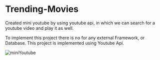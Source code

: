 # Trending-Movies
Created mini youtube by using youtube api, in which we can search for a youtube video and play it as well.

To implement this project there is no for any external Framework, or Database. 
This project is implemented using Youtube Api.

![miniYoutube](https://user-images.githubusercontent.com/62950509/200111685-bbfa6d4c-6faa-4b2e-9eae-762d1753ed0c.png)
